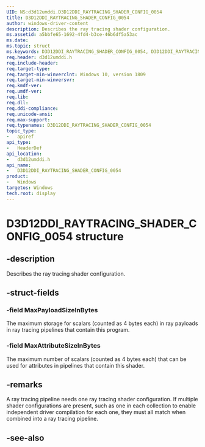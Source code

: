 ```yaml
---
UID: NS:d3d12umddi.D3D12DDI_RAYTRACING_SHADER_CONFIG_0054
title: D3D12DDI_RAYTRACING_SHADER_CONFIG_0054
author: windows-driver-content
description: Describes the ray tracing shader configuration.
ms.assetid: a5bbfe65-1692-4fd4-b3ce-46b6df5a53ac
ms.date: 
ms.topic: struct
ms.keywords: D3D12DDI_RAYTRACING_SHADER_CONFIG_0054, D3D12DDI_RAYTRACING_SHADER_CONFIG_0054, 
req.header: d3d12umddi.h
req.include-header:
req.target-type:
req.target-min-winverclnt: Windows 10, version 1809
req.target-min-winversvr:
req.kmdf-ver:
req.umdf-ver:
req.lib:
req.dll:
req.ddi-compliance:
req.unicode-ansi:
req.max-support:
req.typenames: D3D12DDI_RAYTRACING_SHADER_CONFIG_0054
topic_type: 
-	apiref
api_type: 
-	HeaderDef
api_location: 
-	d3d12umddi.h
api_name: 
-	D3D12DDI_RAYTRACING_SHADER_CONFIG_0054
product:
-	Windows
targetos: Windows
tech.root: display
---
```


# D3D12DDI_RAYTRACING_SHADER_CONFIG_0054 structure

## -description

Describes the ray tracing shader configuration.

## -struct-fields

### -field MaxPayloadSizeInBytes

The maximum storage for scalars (counted as 4 bytes each) in ray payloads in ray tracing pipelines that contain this program.

### -field MaxAttributeSizeInBytes
 
The maximum number of scalars (counted as 4 bytes each) that can be used for attributes in pipelines that contain this shader. 

## -remarks

A ray tracing pipeline needs one ray tracing shader configuration. If multiple shader configurations are present, such as one in each collection to enable independent driver compilation for each one, they must all match when combined into a ray tracing pipeline.

## -see-also
